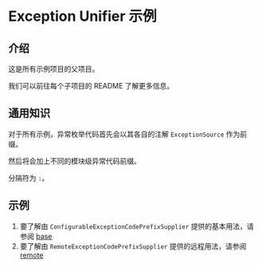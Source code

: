 # Exception Unifier 示例

## 介绍
这是所有示例项目的父项目。

我们可以前往每个子项目的 README 了解更多信息。

## 通用知识
对于所有示例，异常枚举代码首先会以其各自的注解 `ExceptionSource` 作为前缀。

然后将会加上不同的模块级异常代码前缀。

分隔符为 `:`。

## 示例
1. 要了解由 `ConfigurableExceptionCodePrefixSupplier` 提供的基本用法，请参阅 [base](base/README.zh.md)
2. 要了解由 `RemoteExceptionCodePrefixSupplier` 提供的远程用法，请参阅 [remote](remote/README.zh.md)
